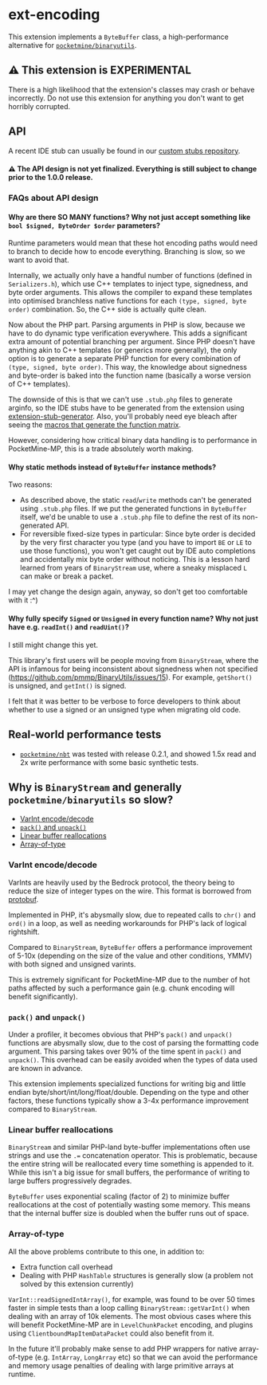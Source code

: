 # ext-encoding
This extension implements a `ByteBuffer` class, a high-performance alternative for [`pocketmine/binaryutils`](https://github.com/pmmp/BinaryUtils).

## :warning: This extension is EXPERIMENTAL

There is a high likelihood that the extension's classes may crash or behave incorrectly.
Do not use this extension for anything you don't want to get horribly corrupted.

## API
A recent IDE stub can usually be found in our [custom stubs repository](https://github.com/pmmp/phpstorm-stubs/blob/fork/encoding/encoding.php).

#### :warning: The API design is not yet finalized. Everything is still subject to change prior to the 1.0.0 release.

### FAQs about API design
#### Why are there SO MANY functions? Why not just accept something like `bool $signed, ByteOrder $order` parameters?

Runtime parameters would mean that these hot encoding paths would need to branch to decide how to encode everything. Branching is slow, so we want to avoid that.

Internally, we actually only have a handful number of functions (defined in `Serializers.h`), which use C++ templates to inject type, signedness, and byte order arguments.
This allows the compiler to expand these templates into optimised branchless native functions for each `(type, signed, byte order)` combination.
So, the C++ side is actually quite clean.

Now about the PHP part. Parsing arguments in PHP is slow, because we have to do dynamic type verification everywhere. This adds a significant extra amount of potential branching per argument.
Since PHP doesn't have anything akin to C++ templates (or generics more generally), the only option is to generate a separate PHP function for every combination of `(type, signed, byte order)`.
This way, the knowledge about signedness and byte-order is baked into the function name (basically a worse version of C++ templates).

The downside of this is that we can't use `.stub.php` files to generate arginfo, so the IDE stubs have to be generated from the extension using [extension-stub-generator](https://github.com/pmmp/extension-stub-generator).
Also, you'll probably need eye bleach after seeing the [macros that generate the function matrix](https://github.com/pmmp/ext-encoding/blob/bfcc8243f1037d37efea53444dc17c11bd2d47df/classes/Types.cpp#L246-L365).

However, considering how critical binary data handling is to performance in PocketMine-MP, this is a trade absolutely worth making.

#### Why static methods instead of `ByteBuffer` instance methods?

Two reasons:
- As described above, the static `read`/`write` methods can't be generated using `.stub.php` files. If we put the generated functions in `ByteBuffer` itself, we'd be unable to use a `.stub.php` file to define the rest of its non-generated API.
- For reversible fixed-size types in particular: Since byte order is decided by the very first character you type (and you have to import `BE` or `LE` to use those functions), you won't get caught out by IDE auto completions and accidentally mix byte order without noticing. This is a lesson hard learned from years of `BinaryStream` use, where a sneaky misplaced `L` can make or break a packet.

I may yet change the design again, anyway, so don't get too comfortable with it :^)

#### Why fully specify `Signed` or `Unsigned` in every function name? Why not just have e.g. `readInt()` and `readUint()`?

I still might change this yet.

This library's first users will be people moving from `BinaryStream`, where the API is infamous for being inconsistent about signedness when not specified (https://github.com/pmmp/BinaryUtils/issues/15). For example, `getShort()` is unsigned, and `getInt()` is signed.

I felt that it was better to be verbose to force developers to think about whether to use a signed or an unsigned type when migrating old code.

## Real-world performance tests
- [`pocketmine/nbt`](https://github.com/pmmp/NBT) was tested with release 0.2.1, and showed 1.5x read and 2x write performance with some basic synthetic tests.

## Why is `BinaryStream` and generally `pocketmine/binaryutils` so slow?
- [VarInt encode/decode](#varint-encodedecode)
- [`pack()` and `unpack()`](#pack-and-unpack)
- [Linear buffer reallocations](#linear-buffer-reallocations)
- [Array-of-type](#foreach-array-of-type)

### VarInt encode/decode
VarInts are heavily used by the Bedrock protocol, the theory being to reduce the size of integer types on the wire.
This format is borrowed from [protobuf](https://developers.google.com/protocol-buffers/docs/encoding).

Implemented in PHP, it's abysmally slow, due to repeated calls to `chr()` and `ord()` in a loop, as well as needing workarounds for PHP's lack of logical rightshift.

Compared to `BinaryStream`, `ByteBuffer` offers a performance improvement of 5-10x (depending on the size of the value and other conditions, YMMV) with both signed and unsigned varints.

This is extremely significant for PocketMine-MP due to the number of hot paths affected by such a performance gain (e.g. chunk encoding will benefit significantly).

### `pack()` and `unpack()`
Under a profiler, it becomes obvious that PHP's `pack()` and `unpack()` functions are abysmally slow, due to the cost of parsing the formatting code argument.
This parsing takes over 90% of the time spent in `pack()` and `unpack()`.
This overhead can be easily avoided when the types of data used are known in advance.

This extension implements specialized functions for writing big and little endian byte/short/int/long/float/double. 
Depending on the type and other factors, these functions typically show a 3-4x performance improvement compared to `BinaryStream`.

### Linear buffer reallocations
`BinaryStream` and similar PHP-land byte-buffer implementations often use strings and use the `.=` concatenation operator.
This is problematic, because the entire string will be reallocated every time something is appended to it.
While this isn't a big issue for small buffers, the performance of writing to large buffers progressively degrades.

`ByteBuffer` uses exponential scaling (factor of 2) to minimize buffer reallocations at the cost of potentially wasting some memory.
This means that the internal buffer size is doubled when the buffer runs out of space.

### Array-of-type
All the above problems contribute to this one, in addition to:
- Extra function call overhead
- Dealing with PHP `HashTable` structures is generally slow (a problem not solved by this extension currently)

`VarInt::readSignedIntArray()`, for example, was found to be over 50 times faster in simple tests than a loop calling `BinaryStream::getVarInt()` when dealing with an array of 10k elements.
The most obvious cases where this will benefit PocketMine-MP are in `LevelChunkPacket` encoding, and plugins using `ClientboundMapItemDataPacket` could also benefit from it.

In the future it'll probably make sense to add PHP wrappers for native array-of-type (e.g. `IntArray`, `LongArray` etc) so that we can avoid the performance and memory usage penalties
of dealing with large primitive arrays at runtime.
